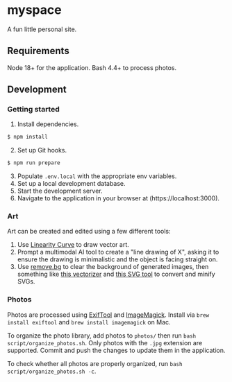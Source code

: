 # myspace
A fun little personal site.

## Requirements
Node 18+ for the application.
Bash 4.4+ to process photos.

## Development
### Getting started
1. Install dependencies.
```bash
$ npm install
```
2. Set up Git hooks.
```bash
$ npm run prepare
```
3. Populate `.env.local` with the appropriate env variables.
4. Set up a local development database.
5. Start the development server.
6. Navigate to the application in your browser at (https://localhost:3000).

### Art
Art can be created and edited using a few different tools:

1. Use [Linearity Curve](https://www.linearity.io/curve/) to draw vector art.
2. Prompt a multimodal AI tool to create a "line drawing of X", asking it to ensure the drawing is minimalistic and the object is facing straight on.
3. Use [remove.bg](remove.bg) to clear the background of generated images, then something like [this vectorizer](https://www.vectorizer.io/) and [this SVG tool](https://jakearchibald.github.io/svgomg/) to convert and minify SVGs.

### Photos
Photos are processed using [ExifTool](https://exiftool.org/) and [ImageMagick](https://imagemagick.org/script/download.php).
Install via `brew install exiftool` and `brew install imagemagick` on Mac.

To organize the photo library, add photos to `photos/` then run `bash script/organize_photos.sh`.
Only photos with the `.jpg` extension are supported.
Commit and push the changes to update them in the application.

To check whether all photos are properly organized, run `bash script/organize_photos.sh -c`.
